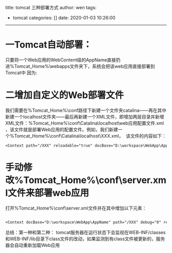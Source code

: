 title: tomcat 三种部署方式
author: wen
tags:
  - tomcat
categories: []
date: 2020-01-03 10:26:00
---


# 一Tomcat自动部署：
只要将一个Web应用的WebContent级的AppName直接扔进%Tomcat_Home%\webapps文件夹下，系统会把该web应用直接部署到Tomcat中
因为:

# 二增加自定义的Web部署文件
我们需要在%Tomcat_Home%\conf路径下新建一个文件夹catalina——再在其中新建一个localhost文件夹——最后再新建一个XML文件，即增加两层目录并新增XML文件：%Tomcat_Home%\conf\Catalina\localhost\web应用配置文件.xml ，该文件就是部署Web应用的配置文件。例如，我们新建一个%Tomcat_Home%\conf\Catalina\localhost\XXX.xml，  该文件的内容如下：
```
<Context path="/XXX" reloadable="true" docBase="D:\workspace\WebApp\AppName" workDir="D:\workspace\WebApp\work"/>  
```

# 手动修改%Tomcat_Home%\conf\server.xml文件来部署web应用

打开%Tomcat_Home%\conf\server.xml文件并在其中增加以下元素：

```

<Context docBase="D:\workspace\WebApp\AppName" path="/XXX" debug="0" reloadable="false" /> 
```

总结：第一种和第二种：
tomcat服务器在运行状态下会监视在WEB-INF/classes和WEB-INF/lib目录下class文件的改动，如果监测到有class文件被更新的，服务器会自动重新加载Web应用
